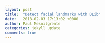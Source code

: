 ```yaml
---
layout: post
title:  "Detect facial landmarks with DLib"
date:   2018-02-03 17:13:02 +0000
author: Paul Mesnilgrente
categories: jekyll update
comments: true
---
```

